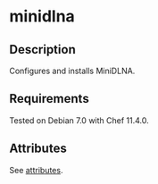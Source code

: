 minidlna
========

Description
-----------

Configures and installs MiniDLNA.

Requirements
------------

Tested on Debian 7.0 with Chef 11.4.0.

Attributes
----------

See [attributes](https://github.com/jamesmoriarty/minidlna/blob/master/attributes/default.rb).

